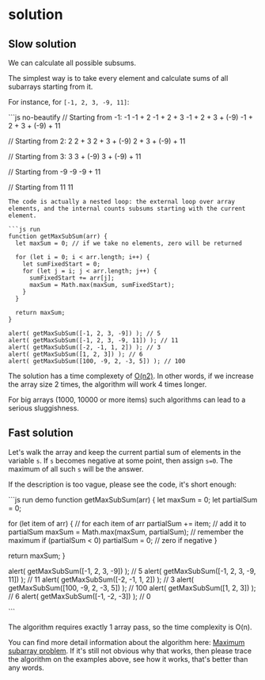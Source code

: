 # solution

## Slow solution

We can calculate all possible subsums.

The simplest way is to take every element and calculate sums of all subarrays starting from it.

For instance, for `[-1, 2, 3, -9, 11]`:

\`\`\`js no-beautify // Starting from -1: -1 -1 + 2 -1 + 2 + 3 -1 + 2 + 3 + \(-9\) -1 + 2 + 3 + \(-9\) + 11

// Starting from 2: 2 2 + 3 2 + 3 + \(-9\) 2 + 3 + \(-9\) + 11

// Starting from 3: 3 3 + \(-9\) 3 + \(-9\) + 11

// Starting from -9 -9 -9 + 11

// Starting from 11 11

```text
The code is actually a nested loop: the external loop over array elements, and the internal counts subsums starting with the current element.

```js run
function getMaxSubSum(arr) {
  let maxSum = 0; // if we take no elements, zero will be returned

  for (let i = 0; i < arr.length; i++) {
    let sumFixedStart = 0;
    for (let j = i; j < arr.length; j++) {
      sumFixedStart += arr[j];
      maxSum = Math.max(maxSum, sumFixedStart);
    }
  }

  return maxSum;
}

alert( getMaxSubSum([-1, 2, 3, -9]) ); // 5
alert( getMaxSubSum([-1, 2, 3, -9, 11]) ); // 11
alert( getMaxSubSum([-2, -1, 1, 2]) ); // 3
alert( getMaxSubSum([1, 2, 3]) ); // 6
alert( getMaxSubSum([100, -9, 2, -3, 5]) ); // 100
```

The solution has a time complexety of [O\(n2\)](https://en.wikipedia.org/wiki/Big_O_notation). In other words, if we increase the array size 2 times, the algorithm will work 4 times longer.

For big arrays \(1000, 10000 or more items\) such algorithms can lead to a serious sluggishness.

## Fast solution

Let's walk the array and keep the current partial sum of elements in the variable `s`. If `s` becomes negative at some point, then assign `s=0`. The maximum of all such `s` will be the answer.

If the description is too vague, please see the code, it's short enough:

\`\`\`js run demo function getMaxSubSum\(arr\) { let maxSum = 0; let partialSum = 0;

for \(let item of arr\) { // for each item of arr partialSum += item; // add it to partialSum maxSum = Math.max\(maxSum, partialSum\); // remember the maximum if \(partialSum &lt; 0\) partialSum = 0; // zero if negative }

return maxSum; }

alert\( getMaxSubSum\(\[-1, 2, 3, -9\]\) \); // 5 alert\( getMaxSubSum\(\[-1, 2, 3, -9, 11\]\) \); // 11 alert\( getMaxSubSum\(\[-2, -1, 1, 2\]\) \); // 3 alert\( getMaxSubSum\(\[100, -9, 2, -3, 5\]\) \); // 100 alert\( getMaxSubSum\(\[1, 2, 3\]\) \); // 6 alert\( getMaxSubSum\(\[-1, -2, -3\]\) \); // 0

\`\`\`

The algorithm requires exactly 1 array pass, so the time complexity is O\(n\).

You can find more detail information about the algorithm here: [Maximum subarray problem](http://en.wikipedia.org/wiki/Maximum_subarray_problem). If it's still not obvious why that works, then please trace the algorithm on the examples above, see how it works, that's better than any words.

